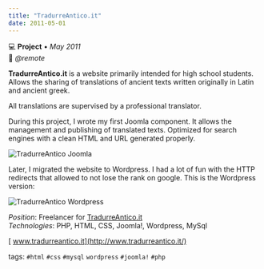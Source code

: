 ```yaml
---
title: "TradurreAntico.it"
date: 2011-05-01
---
```

💻 **Project** • _May 2011_  
📍 _@remote_

**TradurreAntico.it** is a website primarily intended for high school students. Allows the sharing of translations of ancient texts written originally in Latin and ancient greek.

All translations are supervised by a professional translator.

During this project, I wrote my first Joomla component. It allows the management and publishing of translated texts. Optimized for search engines with a clean HTML and URL generated properly.

![TradurreAntico Joomla](../tradurreantico-joomla.jpg)

Later, I migrated the website to Wordpress. I had a lot of fun with the HTTP redirects that allowed to not lose the rank on google.
This is the Wordpress version:

![TradurreAntico Wordpress](../tradurreantico-wordpress.png)

_Position_: Freelancer for [TradurreAntico.it](http://www.tradurreantico.it/ "TradurreAntico.it")  
_Technologies_: PHP, HTML, CSS, Joomla!, Wordpress, MySql

[<i class="fa fa-external-link" aria-hidden="true"></i>&nbsp;www.tradurreantico.it](http://www.tradurreantico.it/)

tags: `#html` `#css` `#mysql` `wordpress` `#joomla!` `#php`
